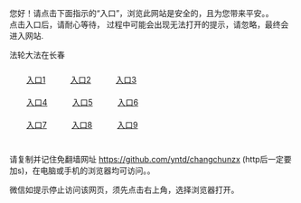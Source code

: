 您好！请点击下面指示的“入口”，浏览此网站是安全的，且为您带来平安。。 <br/>
点击入口后，请耐心等待， 过程中可能会出现无法打开的提示，请忽略，最终会进入网站. </br>

法轮大法在长春<br/>
<div style="padding:10px"><a style="margin:20px" target="_blank" href="https://dmldvwb1x3q86.cloudfront.net/2Qpsp?gqvcsqvd" id="ccLink1" rel="nofollow">入口1</a> <a target="_blank" style="margin:20px" href="https://d28atqkm9qjryj.cloudfront.net/2Qpsp?xwacvjpg" id="ccLink2" rel="nofollow">入口2</a> <a style="margin:20px" target="_blank" href="https://d12ugffm5m5uss.cloudfront.net/2Qpsp?lzckazph" id="ccLink3" rel="nofollow">入口3</a></div>

<div style="padding:10px" ><a style="margin:20px" target="_blank" href="https://dmldvwb1x3q86.cloudfront.net/2Qpsp?gqvcsqvd" id="ccLink4" rel="nofollow">入口4</a> <a style="margin:20px" href="https://d28atqkm9qjryj.cloudfront.net/2Qpsp?xwacvjpg" target="_blank" id="ccLink5" rel="nofollow">入口5</a> <a style="margin:20px" href="https://d12ugffm5m5uss.cloudfront.net/2Qpsp?lzckazph" target="_blank" id="ccLink6" rel="nofollow">入口6</a></div>

<div style="padding:10px"><a style="margin:20px" target="_blank" href="https://dmldvwb1x3q86.cloudfront.net/2Qpsp?gqvcsqvd" id="ccLink7" rel="nofollow">入口7</a> <a style="margin:20px" href="https://d28atqkm9qjryj.cloudfront.net/2Qpsp?xwacvjpg" target="_blank" id="ccLink8" rel="nofollow">入口8</a> <a style="margin:20px" target="_blank" href="https://d12ugffm5m5uss.cloudfront.net/2Qpsp?lzckazph" id="ccLink9" rel="nofollow">入口9</a></div>

<br/>



请复制并记住免翻墙网址 https://github.com/yntd/changchunzx (http后一定要加s)，在电脑或手机的浏览器均可访问。。<br/>

微信如提示停止访问该网页，须先点击右上角，选择浏览器打开。
